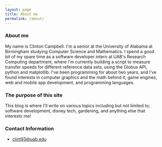 ```yaml
---
layout: page
title: About me
permalink: /about/
---
```


### About me
My name is Clinton Campbell. I'm a senior at the University of Alabama at Birmingham studying Computer Science and Mathematics. I spend a good bit of my spare time as a software developer intern at UAB's Research Computing department, where I'm currently building a script to measure transfer speeds for different reference data sets, using the Globus API, python and matplotlib. I've been programming for about two years, and I've found interests in computer graphics and the math behind it, game engines, web and mobile app development, and programming languages. 

### The purpose of this site
This blog is where I'll write on various topics including but not limited to; software development, disney tech, gardening, and anything else that interests me! 

### Contact Information

- clint93@uab.edu